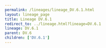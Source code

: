 ```yaml
---
permalink: /lineages/lineage_DV.6.1.html
layout: lineage_page
title: Lineage DV.6.1
redirect_to: ../lineage.html?lineage=DV.6.1
lineage: DV.6.1
parent: DV.6
children: ['DV.6.1']
---
```

